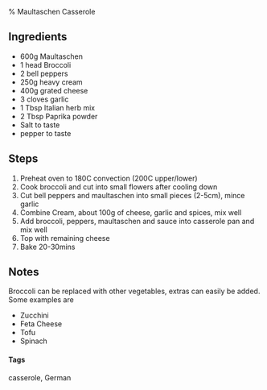 % Maultaschen Casserole

## Ingredients

* 600g Maultaschen
* 1 head Broccoli
* 2 bell peppers
* 250g heavy cream
* 400g grated cheese 
* 3 cloves garlic
* 1 Tbsp Italian herb mix 
* 2 Tbsp Paprika powder 
* Salt to taste
* pepper to taste

## Steps

1. Preheat oven to 180C convection (200C upper/lower)
1. Cook broccoli and cut into small flowers after cooling down
2. Cut bell peppers and maultaschen into small pieces (2-5cm), mince garlic
3. Combine Cream, about 100g of cheese, garlic and spices, mix well
4. Add broccoli, peppers, maultaschen and sauce into casserole pan and mix well
5. Top with remaining cheese
6. Bake 20-30mins

## Notes 

Broccoli can be replaced with other vegetables, extras can easily be added.
Some examples are 

* Zucchini
* Feta Cheese
* Tofu
* Spinach

#### Tags
casserole, German
